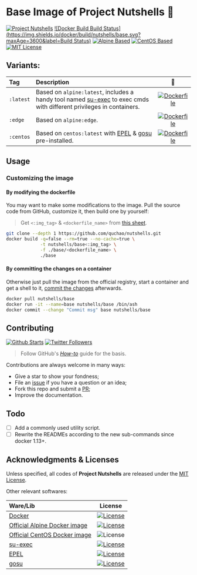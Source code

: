 # Base Image of Project Nutshells 🌰

[![Project Nutshells](https://img.shields.io/badge/Project-_Nutshells_🌰-orange.svg?maxAge=2592000)](https://github.com/quchao/nutshells/) [![Docker Build Build Status](https://img.shields.io/docker/build/nutshells/base.svg?maxAge=3600&label=Build Status)](https://hub.docker.com/r/nutshells/base/) [![Alpine Based](https://img.shields.io/badge/Alpine-3.6-0D597F.svg?maxAge=2592000)](https://alpinelinux.org/) [![CentOS Based](https://img.shields.io/badge/CentOS-7.3-932279.svg?maxAge=2592000)](https://www.centos.org/) [![MIT License](https://img.shields.io/github/license/quchao/nutshells.svg?maxAge=2592000&label=License)](https://github.com/quchao/nutshells/blob/master/LICENSE/)


## Variants:

| Tag | Description | 🐳 |
|:-- |:-- |:--:|
| `:latest` | Based on `alpine:latest`, includes a handy tool named [su-exec](https://github.com/ncopa/su-exec/) to exec cmds with different privileges in containers. | [![Dockerfile](https://img.shields.io/badge/Dockerfile-latest-22B8EB.svg?style=flat-square&maxAge=2592000)](https://github.com/QuChao/nutshells/blob/master/base/Dockerfile/) |
| `:edge` | Based on `alpine:edge`. | [![Dockerfile](https://img.shields.io/badge/Dockerfile-edge-22B8EB.svg?style=flat-square&maxAge=2592000)](https://github.com/QuChao/nutshells/blob/master/base/Dockerfile-edge/) |
| `:centos` | Based on `centos:latest` with [EPEL](https://fedoraproject.org/wiki/EPEL) & [gosu](https://github.com/tianon/gosu/) pre-installed. | [![Dockerfile](https://img.shields.io/badge/Dockerfile-centos-22B8EB.svg?style=flat-square&maxAge=2592000)](https://github.com/QuChao/nutshells/blob/master/base/Dockerfile-centos/) |


## Usage

### Customizing the image

#### By modifying the dockerfile

You may want to make some modifications to the image.
Pull the source code from GitHub, customize it, then build one by yourself:

> Get `<:img_tag>` & `<dockerfile_name>` from [this sheet](#variants).

``` bash
git clone --depth 1 https://github.com/quchao/nutshells.git
docker build -q=false --rm=true --no-cache=true \
             -t nutshells/base<:img_tag> \
             -f ./base/<dockerfile_name> \
             ./base
```

#### By committing the changes on a container

Otherwise just pull the image from the official registry, start a container and get a shell to it, [commit the changes](https://docs.docker.com/engine/reference/commandline/commit/) afterwards.

``` bash
docker pull nutshells/base
docker run -it --name=base nutshells/base /bin/ash
docker commit --change "Commit msg" base nutshells/base
```


## Contributing

[![Github Starts](https://img.shields.io/github/stars/quchao/nutshells.svg?style=social&label=Star&maxAge=3600)](https://github.com/quchao/nutshells/) [![Twitter Followers](https://img.shields.io/twitter/follow/chappell.svg?style=social&label=Follow&maxAge=3600)](https://twitter.com/chappell/)

> Follow GitHub's [*How-to*](https://opensource.guide/how-to-contribute/) guide for the basis.

Contributions are always welcome in many ways:

- Give a star to show your fondness;
- File an [issue](https://github.com/quchao/nutshells/issues) if you have a question or an idea;
- Fork this repo and submit a [PR](https://github.com/quchao/nutshells/pulls);
- Improve the documentation.


## Todo

- [ ] Add a commonly used utility script.
- [ ] Rewrite the READMEs according to the new sub-commands since docker 1.13+.

## Acknowledgments & Licenses

Unless specified, all codes of **Project Nutshells** are released under the [MIT License](https://github.com/quchao/nutshells/blob/master/LICENSE).

Other relevant softwares:

| Ware/Lib | License |
|:-- |:--:|
| [Docker](https://www.docker.com/) | [![License](https://img.shields.io/github/license/moby/moby.svg?maxAge=2592000&label=License)](https://github.com/moby/moby/blob/master/LICENSE/) |
| [Official Alpine Docker image](https://github.com/gliderlabs/docker-alpine) | [![License](https://img.shields.io/github/license/gliderlabs/docker-alpine.svg?maxAge=2592000&label=License)](https://github.com/gliderlabs/docker-alpine/blob/master/LICENSE/) |
| [Official CentOS Docker image](https://github.com/CentOS/sig-cloud-instance-images) | ![License](https://img.shields.io/badge/License-GNU_General_Public_License_v2.0-blue.svg?maxAge=2592000) |
| [su-exec](https://github.com/ncopa/su-exec/) | [![License](https://img.shields.io/github/license/ncopa/su-exec.svg?maxAge=2592000&label=License)](https://github.com/ncopa/su-exec/blob/master/LICENSE) |
| [EPEL](https://fedoraproject.org/wiki/EPEL) | [![License](https://img.shields.io/badge/License-Various-blue.svg?maxAge=2592000)](https://fedoraproject.org/wiki/Licensing:Main?rd=Licensing) |
| [gosu](https://github.com/tianon/gosu/) | [![License](https://img.shields.io/github/license/tianon/gosu.svg?maxAge=2592000&label=License)](https://github.com/tianon/gosu/blob/master/LICENSE/) |
